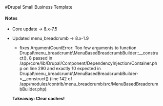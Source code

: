 #Drupal Small Business Template

#### Notes

- Core update -> 8.x-7.5

- Updated menu_breadcrumb -> 8.x-1.9
  - fixes ArgumentCountError: Too few arguments to function Drupal\menu_breadcrumb\MenuBasedBreadcrumbBuilder::__construct(), 8 passed in /app/core/lib/Drupal/Component/DependencyInjection/Container.php on line 290 and exactly 10 expected in Drupal\menu_breadcrumb\MenuBasedBreadcrumbBuilder->__construct() (line 142 of /app/modules/contrib/menu_breadcrumb/src/MenuBasedBreadcrumbBuilder.php)

  **Takeaway: Clear caches!**    
